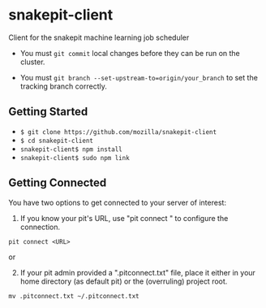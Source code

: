 # snakepit-client

Client for the snakepit machine learning job scheduler

- You must `git commit` local changes before they can be run on the cluster.

- You must `git branch --set-upstream-to=origin/your_branch` to set the tracking branch correctly.

## Getting Started

- `$ git clone https://github.com/mozilla/snakepit-client`
- `$ cd snakepit-client`
- `snakepit-client$ npm install`
- `snakepit-client$ sudo npm link`

## Getting Connected

You have two options to get connected to your server of interest:

1) If you know your pit's URL, use "pit connect <URL>" to configure the connection.

`pit connect <URL>`

or

2) If your pit admin provided a ".pitconnect.txt" file, place it either in your home directory (as default pit) or the (overruling) project root.

`mv .pitconnect.txt ~/.pitconnect.txt`
